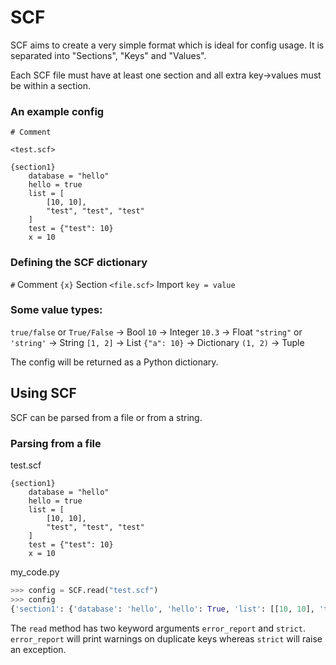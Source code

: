 # SCF

SCF aims to create a very simple format which is ideal for
config usage. It is separated into "Sections", "Keys" and "Values".

Each SCF file must have at least one section and all extra key->values must be
within a section. 

### An example config

```
# Comment

<test.scf>

{section1}
    database = "hello"
    hello = true
    list = [
        [10, 10],
        "test", "test", "test"
    ]
    test = {"test": 10}
    x = 10
 ```
    
### Defining the SCF dictionary
    
`#` Comment
`{x}` Section
`<file.scf>` Import
`key = value`


### Some value types:

`true/false` or `True/False` -> Bool
`10` -> Integer
`10.3` -> Float
`"string"` or `'string'` -> String
`[1, 2]` -> List
`{"a": 10}` -> Dictionary
`(1, 2)` -> Tuple

The config will be returned as a Python dictionary.


## Using SCF


SCF can be parsed from a file or from a string.

### Parsing from a file
test.scf
```
{section1}
    database = "hello"
    hello = true
    list = [
        [10, 10],
        "test", "test", "test"
    ]
    test = {"test": 10}
    x = 10
```
my_code.py
```python
>>> config = SCF.read("test.scf")
>>> config
{'section1': {'database': 'hello', 'hello': True, 'list': [[10, 10], 'test', 'test', 'test'], 'test': {'test': 10}, 'x': 10}}
```

The `read` method has two keyword arguments `error_report` and `strict`. `error_report` will print warnings on duplicate keys whereas `strict` will raise an exception. 


